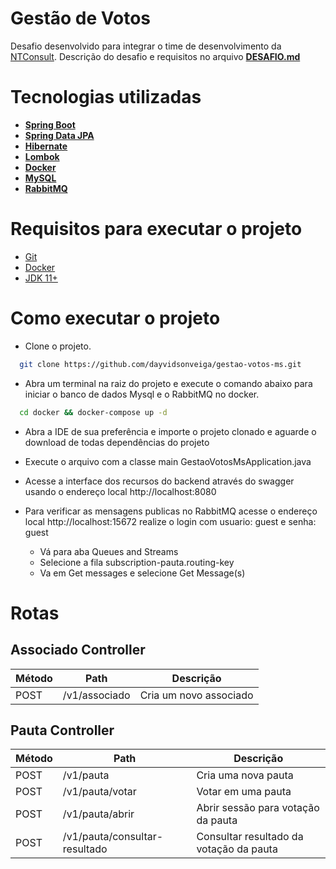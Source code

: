﻿
# Gestão de Votos
Desafio desenvolvido para integrar o time de desenvolvimento da [NTConsult](https://ntconsult.com.br/). Descrição do desafio e requisitos no arquivo **[DESAFIO.md](https://github.com/dayvidsonveiga/gestao-votos-ms/blob/main/DESAFIO.md)**

# Tecnologias utilizadas

- **[Spring Boot](https://spring.io/projects/spring-boot)**
- **[Spring Data JPA](https://spring.io/projects/spring-data-jpa#overview)** 
- **[Hibernate](https://hibernate.org/orm/)**
- **[Lombok](https://projectlombok.org/)**
- **[Docker](https://www.docker.com/)**
- **[MySQL](https://www.mysql.com/)**
- **[RabbitMQ](https://www.rabbitmq.com/)**

# Requisitos para executar o projeto
- [Git](https://git-scm.com/)
- [Docker](https://www.docker.com/)
- [JDK 11+](https://www.oracle.com/br/java/technologies/javase/jdk11-archive-downloads.html)

# Como executar o projeto
- Clone o projeto.
```bash
  git clone https://github.com/dayvidsonveiga/gestao-votos-ms.git
```
- Abra um terminal na raiz do projeto e execute o comando abaixo para iniciar o banco de dados Mysql e o RabbitMQ no docker.
```bash
  cd docker && docker-compose up -d
```
- Abra a IDE de sua preferência e importe o projeto clonado e aguarde o download de todas dependências do projeto

- Execute o arquivo com a classe main GestaoVotosMsApplication.java

- Acesse a interface dos recursos do backend através do swagger usando o endereço local http://localhost:8080
- Para verificar as mensagens publicas no RabbitMQ acesse o endereço local http://localhost:15672 realize o login com usuario: guest e senha: guest
  - Vá para aba Queues and Streams
  - Selecione a fila subscription-pauta.routing-key
  - Va em Get messages e selecione Get Message(s)

# Rotas
## Associado Controller
| Método  | Path  | Descrição  |
| ------------ | ------------ | ------------ |
| POST  |  /v1/associado | Cria um novo associado |


## Pauta Controller
| Método  | Path  | Descrição  |
| ------------ | ------------ | ------------ |
| POST  |  /v1/pauta | Cria uma nova pauta |
| POST  |  /v1/pauta/votar | Votar em uma pauta |
| POST  |  /v1/pauta/abrir | Abrir sessão para votação da pauta |
| POST  |  /v1/pauta/consultar-resultado | Consultar resultado da votação da pauta |
